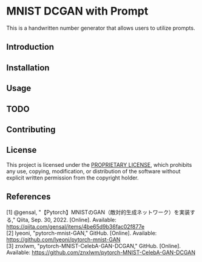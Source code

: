# MNIST DCGAN with Prompt

This is a handwritten number generator that allows users to utilize prompts.

## Introduction

## Installation

## Usage

## TODO

## Contributing

## License

This project is licensed under the [PROPRIETARY LICENSE](https://github.com/91d906h4/H-Go/blob/main/LICENSE), which prohibits any use, copying, modification, or distribution of the software without explicit written permission from the copyright holder.

## References

[1] @gensal, "【Pytorch】MNISTのGAN（敵対的生成ネットワーク）を実装する," Qiita, Sep. 30, 2022. [Online]. Available: https://qiita.com/gensal/items/4be65d9b36fac02f877e<br />
[2] lyeoni, "pytorch-mnist-GAN," GitHub. [Online]. Available: https://github.com/lyeoni/pytorch-mnist-GAN<br />
[3] znxlwm, "pytorch-MNIST-CelebA-GAN-DCGAN," GitHub. [Online]. Available: https://github.com/znxlwm/pytorch-MNIST-CelebA-GAN-DCGAN